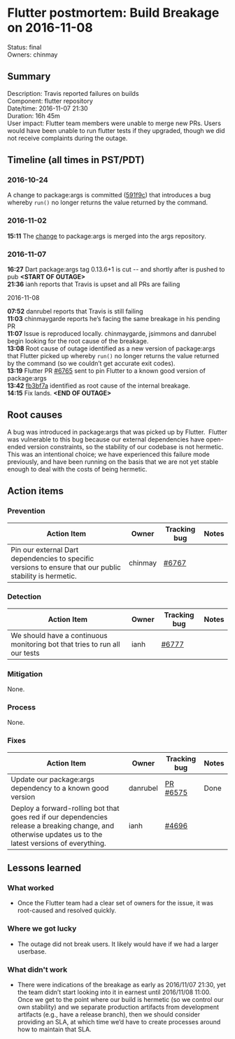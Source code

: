 # Flutter postmortem: Build Breakage on 2016-11-08

Status: final<br>
Owners: chinmay

## Summary

Description: Travis reported failures on builds<br>
Component: flutter repository<br>
Date/time: 2016-11-07 21:30<br>
Duration: 16h 45m<br>
User impact: Flutter team members were unable to merge new PRs. Users would have been unable to run flutter tests if they upgraded, though we did not receive complaints during the outage.

## Timeline (all times in PST/PDT)

### 2016-10-24

A change to package:args is committed ([591f9c](https://github.com/dart-lang/args/pull/55/commits/08b1b5301de1aa3f18dedf9343ea637a58591f9c)) that introduces a bug whereby `run()` no longer returns the value returned by the command.

### 2016-11-02

**15:11** The [change](https://github.com/dart-lang/args/pull/55) to package:args is merged into the args repository.

### 2016-11-07

**16:27** Dart package:args tag 0.13.6+1 is cut -- and shortly after is pushed to pub **&lt;START OF OUTAGE&gt;**<br>
**21:36** ianh reports that Travis is upset and all PRs are failing

2016-11-08

**07:52** danrubel reports that Travis is still failing<br>
**11:03** chinmaygarde reports he’s facing the same breakage in his pending PR<br>
**11:07** Issue is reproduced locally. chinmaygarde, jsimmons and danrubel begin looking for the root cause of the breakage.<br>
**13:08** Root cause of outage identified as a new version of package:args that Flutter picked up whereby `run()` no longer returns the value returned by the command (so we couldn’t get accurate exit codes).<br>
**13:19** Flutter PR [#6765](https://github.com/flutter/flutter/pull/6765) sent to pin Flutter to a known good version of package:args<br>
**13:42** [fb3bf7a](https://github.com/flutter/flutter/commit/fb3bf7a9d776c81651e3d65268d02ef97a259e1c) identified as root cause of the internal breakage.<br>
**14:15** Fix lands. **&lt;END OF OUTAGE&gt;**

## Root causes

A bug was introduced in package:args that was picked up by Flutter.  Flutter was vulnerable to this bug because our external dependencies have open-ended version constraints, so the stability of our codebase is not hermetic. This was an intentional choice; we have experienced this failure mode previously, and have been running on the basis that we are not yet stable enough to deal with the costs of being hermetic.

## Action items

### Prevention

| Action Item | Owner | Tracking bug | Notes |
|-------------|-------|--------------|-------|
| Pin our external Dart dependencies to specific versions to ensure that our public stability is hermetic. | chinmay | [#6767](https://github.com/flutter/flutter/issues/6767) | |

### Detection

| Action Item | Owner | Tracking bug | Notes |
|-------------|-------|--------------|-------|
| We should have a continuous monitoring bot that tries to run all our tests | ianh | [#6777](https://github.com/flutter/flutter/issues/6777) | |

### Mitigation

None.

### Process

None.

### Fixes

| Action Item | Owner | Tracking bug | Notes |
|-------------|-------|--------------|-------|
| Update our package:args dependency to a known good version | danrubel | [PR #6575](https://github.com/flutter/flutter/pull/6765) | Done |
| Deploy a forward-rolling bot that goes red if our dependencies release a breaking change, and otherwise updates us to the latest versions of everything. | ianh | [#4696](https://github.com/flutter/flutter/issues/4696) | |

## Lessons learned

### What worked

* Once the Flutter team had a clear set of owners for the issue, it was root-caused and resolved quickly.

### Where we got lucky

* The outage did not break users. It likely would have if we had a larger userbase.

### What didn't work

* There were indications of the breakage as early as 2016/11/07 21:30, yet the team didn’t start looking into it in earnest until 2016/11/08 11:00. Once we get to the point where our build is hermetic (so we control our own stability) and we separate production artifacts from development artifacts (e.g., have a release branch), then we should consider providing an SLA, at which time we’d have to create processes around how to maintain that SLA. 
